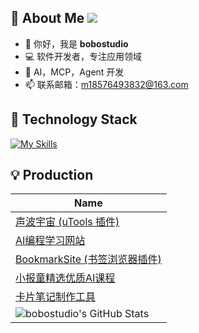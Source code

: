 ## 👀 About Me ![](https://komarev.com/ghpvc/?username=bobostudio&label=visitors)
- 👋 你好，我是 **bobostudio**
- 💻 软件开发者，专注应用领域
- 🤖 AI，MCP，Agent 开发
- 📫 联系邮箱：m18576493832@163.com

## 🔨 Technology Stack
[![My Skills](https://skillicons.dev/icons?i=ts,nodejs,python,react,nextjs,tailwind,nestjs,golang,vscode,ubuntu,docker,prisma,postgres,redis,supabase)](https://skillicons.dev)
## 💡 Production
| Name | 
|---|
| [声波宇宙 (uTools 插件)](https://www.u-tools.cn/plugins/detail/%E5%A3%B0%E6%B3%A2%E5%AE%87%E5%AE%99/) |
| [AI编程学习网站](https://www.aicreator.top/) |
| [BookmarkSite (书签浏览器插件)](https://chromewebstore.google.com/detail/bookmarksite/eogkgndkljbnkkkfohjbgcohgkaokipa?hl=zh-CN&utm_source=ext_sidebar) |
| [小报童精选优质AI课程](https://xiaobott.netlify.app/) |
| [卡片笔记制作工具](https://rednotecard.netlify.app/) |  
| <img src="https://github-readme-stats.vercel.app/api?username=bobostudio&theme=vue-dark&show_icons=true&hide_border=true&count_private=true" alt="bobostudio's GitHub Stats" />|




